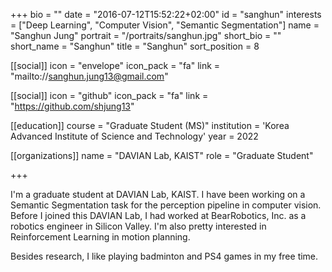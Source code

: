 +++
bio = ""
date = "2016-07-12T15:52:22+02:00"
id = "sanghun"
interests = ["Deep Learning", "Computer Vision", "Semantic Segmentation"]
name = "Sanghun Jung"
portrait = "/portraits/sanghun.jpg"
short_bio = ""
short_name = "Sanghun"
title = "Sanghun"
sort_position = 8


[[social]]
    icon = "envelope"
    icon_pack = "fa"
    link = "mailto://sanghun.jung13@gmail.com"

[[social]]
    icon = "github"
    icon_pack = "fa"
    link = "https://github.com/shjung13"

[[education]]
    course = "Graduate Student (MS)"
    institution = 'Korea Advanced Institute of Science and Technology'
    year = 2022

[[organizations]]
    name = "DAVIAN Lab, KAIST"
    role = "Graduate Student"

+++

I'm a graduate student at DAVIAN Lab, KAIST. I have been working on a Semantic Segmentation task for the perception pipeline in computer vision. Before I joined this DAVIAN Lab, I had worked at BearRobotics, Inc. as a robotics engineer in Silicon Valley. I'm also pretty interested in Reinforcement Learning in motion planning. 

Besides research, I like playing badminton and PS4 games in my free time.